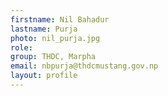 ```yaml
---
firstname: Nil Bahadur 
lastname: Purja
photo: nil_purja.jpg
role: 
group: THDC, Marpha
email: nbpurja@thdcmustang.gov.np
layout: profile
---
```

